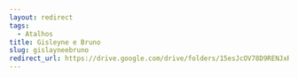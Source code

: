 ```yaml
---
layout: redirect
tags:
  - Atalhos
title: Gisleyne e Bruno
slug: gislayneebruno
redirect_url: https://drive.google.com/drive/folders/15esJcOV78D9RENJxRzcNK2BYDPjCp5K_?usp=drive_link
---
```

